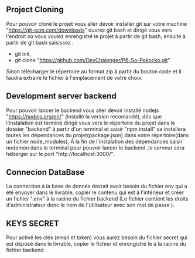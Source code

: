 ## Project Cloning

Pour pouvoir cloné le projet vous aller devoir installer git sur votre machine "https://git-scm.com/downloads" ouvrez git bash et dirigé vous vers l'endroit où vous voulez enrengistré le projet à partir de git bash, ensuite à partir de git bash saisissez :

- git init,
- git clone "https://github.com/DevChalenger/P6-So-Pekocko.git"

Sinon télécharger le répertoire au format zip à partir du bouton code et il faudra extraire le fichier à l'emplacement de votre choix.

## Development server backend

Pour pouvoir lancer le backend vous aller devoir installé nodejs "https://nodejs.org/en/" (installé la version recomandé), dés que l'instalation est terminé dirigé vous vers le répertoire du projet dans le dossier "backend" à partir d'un terminal et saisir "npm install" sa installera toutes les dépendances du projet(package.json) dans votre répertoire(dans un fichier node_modules), À la fin de l'instalation des dépendances saisir nodemon dans le terminal pour pouvoir lancer le backend ,le serveur sera héberger sur le port "http://localhost:3000/".

## Connecion DataBase

La connection à la base de donnés devrait avoir besoin du fichier env qui a été envoyer dans le livrable, copier le contenu qui est à l'intérieur et créer un fichier ".env" à la racine du fichier backend (Le fichier contient les droits d'administrateur donc le nom de l'utilisateur avec son mot de passe ).

## KEYS SECRET

Pour activé les clés (email et token) vous aurez besoin du fichier secret qui est déposé dans le livrable, copier le fichier et enrengistré le à la racine du fichier backend .
